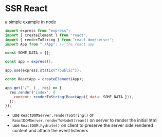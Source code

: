 # SSR React

a simple example in node

```javascript
import express from "express";
import { createElement } from "react";
import { renderToString } from "react-dom/server";
import App from "./App"; // the react app

const SOME_DATA = {};

const app = express();

app.use(express.static("/public"));

const ReactApp = createElement(App);

app.get("/", (_, res) => {
  res.render("index", {
    content: renderToString(ReactApp({ data: SOME_DATA })),
  });
});
```

- use `ReactDOMServer.renderToString()` or `ReactDOMServer.renderToNodeStream()` on server to render the initial html
- use `ReactDOM.hydrate()` on client to preserve the server side rendered content and attach the event listeners
